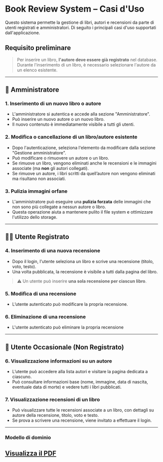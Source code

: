 # Book Review System – Casi d'Uso

Questo sistema permette la gestione di libri, autori e recensioni da parte di utenti registrati e amministratori. Di seguito i principali casi d'uso supportati dall'applicazione.

## Requisito preliminare
> Per inserire un libro, **l'autore deve essere già registrato** nel database. Durante l'inserimento di un libro, è necessario selezionare l'autore da un elenco esistente.

---

## 👤 Amministratore

### 1. Inserimento di un nuovo libro o autore
- L'amministratore si autentica e accede alla sezione "Amministratore".
- Può inserire un nuovo autore o un nuovo libro.
- Il nuovo contenuto è immediatamente visibile a tutti gli utenti.

### 2. Modifica o cancellazione di un libro/autore esistente
- Dopo l'autenticazione, seleziona l'elemento da modificare dalla sezione "Gestione amministratore".
- Può modificare o rimuovere un autore o un libro.
- Se rimuove un libro, vengono eliminati anche le recensioni e le immagini associate (ma **non** gli autori collegati).
- Se rimuove un autore, i libri scritti da quell’autore non vengono eliminati ma risultano non associati.

### 3. Pulizia immagini orfane
- L'amministratore può eseguire una **pulizia forzata** delle immagini che non sono più collegate a nessun autore o libro.
- Questa operazione aiuta a mantenere pulito il file system e ottimizzare l'utilizzo dello storage.

---

## 🧑‍💻 Utente Registrato

### 4. Inserimento di una nuova recensione
- Dopo il login, l'utente seleziona un libro e scrive una recensione (titolo, voto, testo).
- Una volta pubblicata, la recensione è visibile a tutti dalla pagina del libro.

> ⚠️ Un utente può inserire **una sola recensione per ciascun libro**.

### 5. Modifica di una recensione
- L’utente autenticato può modificare la propria recensione.

### 6. Eliminazione di una recensione
- L'utente autenticato può eliminare la propria recensione

---

## 👥 Utente Occasionale (Non Registrato)

### 6. Visualizzazione informazioni su un autore
- L’utente può accedere alla lista autori e visitare la pagina dedicata a ciascuno.
- Può consultare informazioni base (nome, immagine, data di nascita, eventuale data di morte) e vedere tutti i libri pubblicati.

### 7. Visualizzazione recensioni di un libro
- Può visualizzare tutte le recensioni associate a un libro, con dettagli su autore della recensione, titolo, voto e testo.
- Se prova a scrivere una recensione, viene invitato a effettuare il login.

---
### Modello di dominio
[Visualizza il PDF](./siwbooks.pdf)
---
